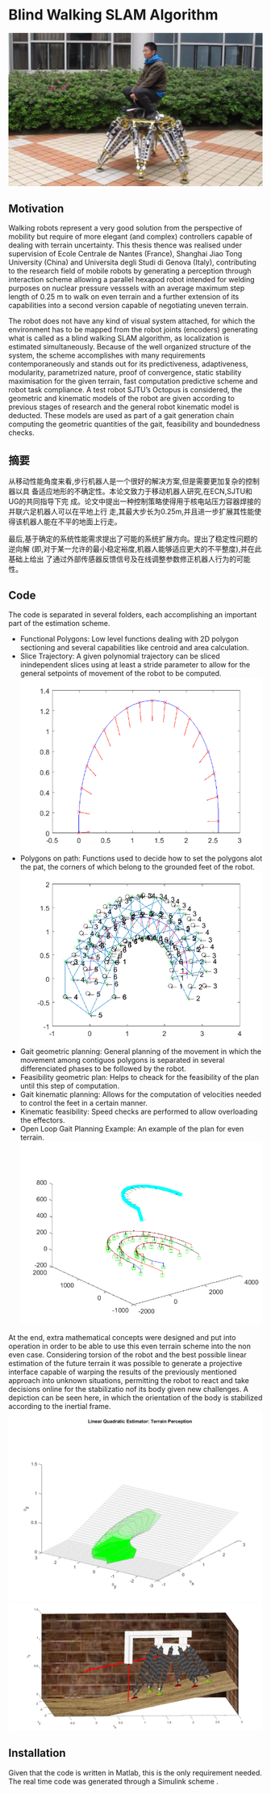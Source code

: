 # Blind Walking SLAM Algorithm

![alt text](octopus.png)

## Motivation 
Walking robots represent a very good solution from the perspective of mobility but require of
more elegant (and complex) controllers capable of dealing with terrain uncertainty. This thesis
thence was realised under supervision of Ecole Centrale de Nantes (France), Shanghai Jiao Tong University (China) and Universita degli Studi di Genova (Italy), contributing to the research field
of mobile robots by generating a perception through interaction scheme allowing a parallel hexapod robot intended for
welding purposes on nuclear pressure vesssels with an average maximum step length of 0.25 m
to walk on even terrain and a further extension of its capabilities into a second version capable
of negotiating uneven terrain.

The robot does not have any kind of visual system attached, for which the environment has to be mapped from the robot joints (encoders) generating what is called as a blind walking SLAM algorithm, as localization is estimated simultaneously. Because of the well organized structure of the system, the scheme accomplishes with many
requirements contemporaneously and stands out for its predictiveness, adaptiveness, modularity,
parametrized nature, proof of convergence, static stability maximisation for the given terrain,
fast computation predictive scheme and robot task compliance. A test robot SJTU’s Octopus
is considered, the geometric and kinematic models of the robot are given according to previous
stages of research and the general robot kinematic model is deducted. These models are used
as part of a gait generation chain computing the geometric quantities of the gait, feasibility and
boundedness checks.

## 摘要
从移动性能角度来看,步行机器人是一个很好的解决方案,但是需要更加复杂的控制器以具
备适应地形的不确定性。本论文致力于移动机器人研究,在ECN,SJTU和UG的共同指导下完
成。论文中提出一种控制策略使得用于核电站压力容器焊接的并联六足机器人可以在平地上行
走,其最大步长为0.25m,并且进一步扩展其性能使得该机器人能在不平的地面上行走。

最后,基于确定的系统性能需求提出了可能的系统扩展方向。提出了稳定性问题的逆向解
(即,对于某一允许的最小稳定裕度,机器人能够适应更大的不平整度),并在此基础上给出
了通过外部传感器反馈信号及在线调整参数修正机器人行为的可能性。

## Code

The code is separated in several folders, each accomplishing an important part of the estimation scheme. 
- Functional Polygons: Low level functions dealing with 2D polygon sectioning and several capabilities like centroid and area calculation.
- Slice Trajectory: A given polynomial trajectory can be sliced inindependent slices using at least a stride parameter to allow for the general setpoints of movement of the robot to be computed.
![alt text](trajectorySliced.png)
- Polygons on path: Functions used to decide how to set the polygons alot the pat, the corners of which belong to the grounded feet of the robot.
![alt text](trajectoryPolygons.png)
- Gait geometric planning: General planning of the movement in which the movement among contiguos polygons is separated in several differenciated phases to be followed by the robot.
- Feasibility geometric plan: Helps to cheack for the feasibility of the plan until this step of computation.
- Gait kinematic planning: Allows for the computation of velocities needed to control the feet in a certain manner.
- Kinematic feasibility: Speed checks are performed to allow overloading the effectors.
- Open Loop Gait Planning Example: An example of the plan for even terrain.
![alt text](kinemPlan.png)

At the end, extra mathematical concepts were designed and put into operation in order to be able to use this even terrain scheme into the non even case. Considering torsion of the robot and the best possible linear estimation of the future terrain  it was possible to generate a projective interface capable of warping the results of the previously mentioned approach into unknown situations, permitting the robot to react and take decisions online for the stabilizatio nof its body given new challenges. A depiction can be seen here, in which the orientation of the body is stabilized according to the inertial frame.
![alt text](T1KF1.png) ![alt text](T1sideatt.png)

## Installation
Given that the code is written in Matlab, this is the only requirement needed. The real time code was generated through a Simulink scheme .
